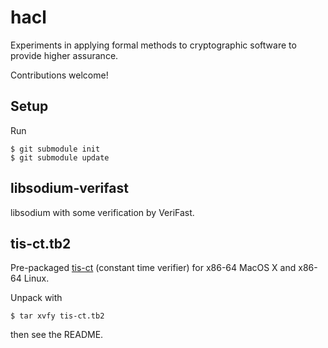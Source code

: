 # hacl

Experiments in applying formal methods to cryptographic software to provide higher assurance.

Contributions welcome!

## Setup

Run

```
$ git submodule init
$ git submodule update
```

## libsodium-verifast

libsodium with some verification by VeriFast.

## tis-ct.tb2

Pre-packaged [tis-ct](http://trust-in-soft.com/tis-ct/) (constant time verifier) for x86-64 MacOS X and x86-64 Linux.

Unpack with

```$ tar xvfy tis-ct.tb2```

then see the README.
